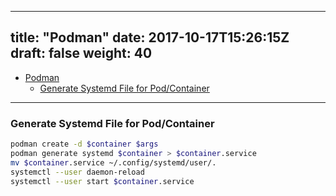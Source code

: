 
---
title: "Podman"
date: 2017-10-17T15:26:15Z
draft: false
weight: 40
---

<!--ts-->
   * [Podman](#podman)
      * [Generate Systemd File for Pod/Container](#generate-systemd-file-for-podcontainer)

<!-- Added by: morelly_t1, at: Thu 21 Jan 2021 10:14:27 PM CET -->

<!--te-->
---

### Generate Systemd File for Pod/Container
```bash
podman create -d $container $args
podman generate systemd $container > $container.service
mv $container.service ~/.config/systemd/user/.
systemctl --user daemon-reload
systemctl --user start $container.service
```

